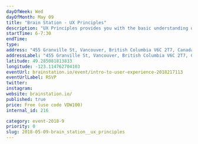```yaml
---
dayOfWeek: Wed
dayOfMonth: May 09
title: "Brain Station - UX Principles"
description: "UX Principles provides you with the basic understanding of the UX Design process, essential skills of a UX Designer, and how they use strategies like Design Thinking and Human-Centred Design when designing digital products. <br> <br> We’ll discuss how UX Designers work independently and alongside technical teammates, and review the day-to-day work of a UX Designer."
startTime: 6-7:30
endTime: 
type: 
address: "455 Granville St, Vancouver, British Columbia V6C 2T7, Canada, Vancouver, BC, Canada"
addressLabel: "455 Granville St, Vancouver, British Columbia V6C 2T7, Canada"
latitude: 49.285081813833
longitude: -123.114762704103
eventUrl: brainstation.io/event/intro-to-user-experience-2018217113
eventUrlLabel: RSVP
twitter: 
instagram: 
website: brainstation.io/
published: true
price: Free (use code VDW100)
internal_id: 216

category: event-2018-9
priority: 0
slug: 2018-05-09-brain_station__ux_principles
---
```

